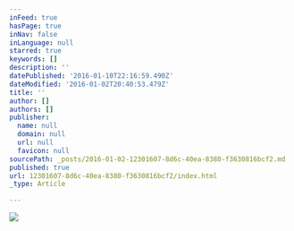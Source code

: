```yaml
---
inFeed: true
hasPage: true
inNav: false
inLanguage: null
starred: true
keywords: []
description: ''
datePublished: '2016-01-10T22:16:59.490Z'
dateModified: '2016-01-02T20:40:53.479Z'
title: ''
author: []
authors: []
publisher:
  name: null
  domain: null
  url: null
  favicon: null
sourcePath: _posts/2016-01-02-12301607-8d6c-40ea-8380-f3630816bcf2.md
published: true
url: 12301607-8d6c-40ea-8380-f3630816bcf2/index.html
_type: Article

---
```

![](https://the-grid-user-content.s3-us-west-2.amazonaws.com/a6866a80-cdc7-4b97-a28f-c9720aff56a7.jpg)